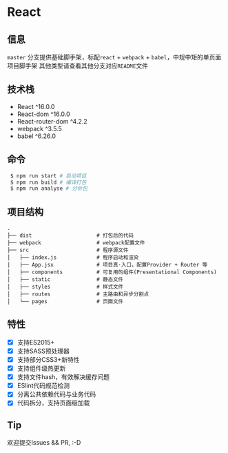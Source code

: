 # React

## 信息
`master` 分支提供基础脚手架，标配`react` + `webpack` + `babel`，中规中矩的单页面项目脚手架
其他类型请查看其他分支对应`README`文件

## 技术栈
* React ^16.0.0
* React-dom ^16.0.0
* React-router-dom ^4.2.2
* webpack ^3.5.5
* babel ^6.26.0

## 命令
```bash
 $ npm run start # 启动项目
 $ npm run build # 编译打包
 $ npm run analyse # 分析包
```

## 项目结构
```
.
├── dist                     # 打包后的代码
├── webpack                  # webpack配置文件
├── src                      # 程序源文件
│   ├── index.js             # 程序启动和渲染
|   ├── App.jsx              # 项目真·入口，配置Provider + Router 等
│   ├── components           # 可复用的组件(Presentational Components)
│   ├── static               # 静态文件
│   ├── styles               # 样式文件
│   ├── routes               # 主路由和异步分割点
│   └── pages                # 页面文件
```

## 特性
- [x] 支持ES2015+
- [x] 支持SASS预处理器
- [x] 支持部分CSS3+新特性
- [x] 支持组件级热更新
- [x] 支持文件hash，有效解决缓存问题
- [x] ESlint代码规范检测
- [x] 分离公共依赖代码与业务代码
- [x] 代码拆分，支持页面级加载

## Tip
欢迎提交Issues && PR, :-D

